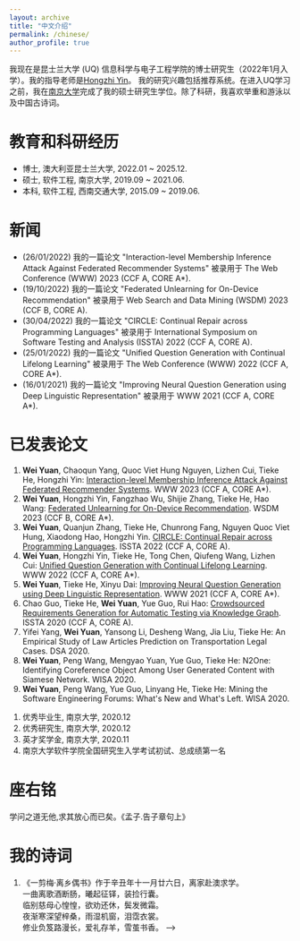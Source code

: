 ```yaml
---
layout: archive
title: "中文介绍"
permalink: /chinese/
author_profile: true
---
```


我现在是昆士兰大学 (UQ) 信息科学与电子工程学院的博士研究生（2022年1月入学）。我的指导老师是[Hongzhi Yin](https://sites.google.com/view/hongzhi-yin/home)。 我的研究兴趣包括推荐系统。<!-- ，知识图谱，自然语言处理，以及人工智能在软件工程中的应用。 -->在进入UQ学习之前，我在[南京大学](https://www.nju.edu.cn)完成了我的硕士研究生学位。除了科研，我喜欢举重和游泳以及中国古诗词。


教育和科研经历
======
* 博士, 澳大利亚昆士兰大学, 2022.01 ~ 2025.12.<!-- * 科研助理, 南京大学, 2021.07 ~ 2021.12 -->
* 硕士, 软件工程, 南京大学, 2019.09 ~ 2021.06.
* 本科, 软件工程, 西南交通大学, 2015.09 ~ 2019.06.

新闻
======
* (26/01/2022) 我的一篇论文 "Interaction-level Membership Inference Attack Against Federated Recommender Systems" 被录用于 The Web Conference (WWW) 2023 (CCF A, CORE A*).
* (19/10/2022) 我的一篇论文 "Federated Unlearning for On-Device Recommendation" 被录用于 Web Search and Data Mining (WSDM) 2023 (CCF B, CORE A).
* (30/04/2022) 我的一篇论文 "CIRCLE: Continual Repair across Programming Languages" 被录用于 International Symposium on Software Testing and Analysis (ISSTA) 2022 (CCF A, CORE A).
* (25/01/2022) 我的一篇论文 "Unified Question Generation with Continual Lifelong Learning" 被录用于 The Web Conference (WWW) 2022 (CCF A, CORE A*).<!-- * (20/10/2021) I got a research assistant position at Nanjing University for one year. --><!-- * (24/02/2021) 我获得了昆士兰大学博士offer以及国家留学基金委奖学金 (CSC) 资助. -->
* (16/01/2021) 我的一篇论文 "Improving Neural Question Generation using Deep Linguistic Representation" 被录用于 WWW 2021 (CCF A, CORE A*).
<!-- 
研究兴趣
======
自然语言生成, 推荐系统, 知识图谱, 人工智能与软件工程. -->

已发表论文
======
1. **Wei Yuan**, Chaoqun Yang, Quoc Viet Hung Nguyen, Lizhen Cui, Tieke He, Hongzhi Yin: [Interaction-level Membership Inference Attack Against Federated Recommender Systems](http://arxiv.org/abs/2301.10964). WWW 2023 (CCF A, CORE A*).
1. **Wei Yuan**, Hongzhi Yin, Fangzhao Wu, Shijie Zhang, Tieke He, Hao Wang: [Federated Unlearning for On-Device Recommendation](https://arxiv.org/abs/2210.10958). WSDM 2023 (CCF B, CORE A*).
1. **Wei Yuan**, Quanjun Zhang, Tieke He, Chunrong Fang, Nguyen Quoc Viet Hung, Xiaodong Hao, Hongzhi Yin. [CIRCLE: Continual Repair across Programming Languages](https://arxiv.org/abs/2205.10956). ISSTA 2022 (CCF A, CORE A).
1. **Wei Yuan**, Hongzhi Yin, Tieke He, Tong Chen, Qiufeng Wang, Lizhen Cui: [Unified Question Generation with Continual Lifelong Learning](https://dl.acm.org/doi/10.1145/3485447.3511930). WWW 2022 (CCF A, CORE A*).
1. **Wei Yuan**, Tieke He, Xinyu Dai: [Improving Neural Question Generation using Deep Linguistic Representation](https://dl.acm.org/doi/fullHtml/10.1145/3442381.3449975). WWW 2021 (CCF A, CORE A*).
1. Chao Guo, Tieke He, **Wei Yuan**, Yue Guo, Rui Hao: [Crowdsourced Requirements Generation for Automatic Testing via Knowledge Graph](https://dl.acm.org/doi/10.1145/3395363.3404363). ISSTA 2020 (CCF A, CORE A).
1. Yifei Yang, **Wei Yuan**, Yansong Li, Desheng Wang, Jia Liu, Tieke He: An Empirical Study of Law Articles Prediction on Transportation Legal Cases. DSA 2020.
1. **Wei Yuan**, Peng Wang, Mengyao Yuan, Yue Guo, Tieke He: N2One: Identifying Coreference Object Among User Generated Content with Siamese Network. WISA 2020.
1. **Wei Yuan**, Peng Wang, Yue Guo, Linyang He, Tieke He: Mining the Software Engineering Forums: What's New and What's Left. WISA 2020.

<!-- 助教经历
======
1. 社交网络分析, 昆士兰大学
1. 大数据理论与实践, 南京大学
1. 计算机基础, 南京大学
1. 大数据分析, 南京大学 -->
<!-- 
技能
======
* Python, Shell, C++, Django
* PyTorch, Tensorflow
* Neo4j, Mysql, MongoDB
* Latex, Markdown
* Linux, Vim, Sublime Text
* 会计从业资格

奖项与荣誉
======
<!-- 1. UQ-CSC 全额博士奖学金 (2022.01 - 2025.12) -->
1. 优秀毕业生, 南京大学, 2020.12
1. 优秀研究生, 南京大学, 2020.12
1. 英才奖学金, 南京大学, 2020.11
1. 南京大学软件学院全国研究生入学考试初试、总成绩第一名

座右铭
======
学问之道无他,求其放心而已矣。《孟子.告子章句上》

我的诗词
======
1. 《一剪梅·离乡偶书》作于辛丑年十一月廿六日，离家赴澳求学。  
一曲离歌酒断肠，曦起征铎，装捡行囊。  
临别慈母心惶惶，欲劝还休，鬓发微霜。  
夜渐寒深望梓桑，雨湿机窗，泪霑衣裳。  
修业负笈路漫长，爱礼存羊，雪茧书香。   -->


